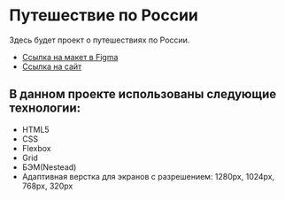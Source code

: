 # Путешествие по России

Здесь будет проект о путешествиях по России.

* [Ссылка на макет в Figma](https://www.figma.com/file/OyRWEjU6wBwRe1hapzQoLx/Sprint-3%3A-Russia-%2F-desktop-%2B-mobile?node-id=28503%3A0)
* [Ссылка на сайт](https://anastasiagrinchik.github.io/russian-travel/index.html) 

## В данном проекте использованы следующие технологии:
- HTML5
- CSS
- Flexbox
- Grid
- БЭМ(Nestead)
- Адаптивная верстка для экранов с разрешением: 1280px, 1024px, 768px, 320px
